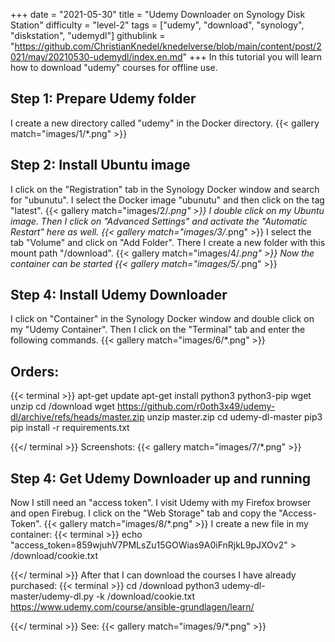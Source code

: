+++
date = "2021-05-30"
title = "Udemy Downloader on Synology Disk Station"
difficulty = "level-2"
tags = ["udemy", "download", "synology", "diskstation", "udemydl"]
githublink = "https://github.com/ChristianKnedel/knedelverse/blob/main/content/post/2021/may/20210530-udemydl/index.en.md"
+++
In this tutorial you will learn how to download "udemy" courses for offline use.
## Step 1: Prepare Udemy folder
I create a new directory called "udemy" in the Docker directory.
{{< gallery match="images/1/*.png" >}}

## Step 2: Install Ubuntu image
I click on the "Registration" tab in the Synology Docker window and search for "ubunutu". I select the Docker image "ubunutu" and then click on the tag "latest".
{{< gallery match="images/2/*.png" >}}
I double click on my Ubuntu image. Then I click on "Advanced Settings" and activate the "Automatic Restart" here as well.
{{< gallery match="images/3/*.png" >}}
I select the tab "Volume" and click on "Add Folder". There I create a new folder with this mount path "/download".
{{< gallery match="images/4/*.png" >}}
Now the container can be started
{{< gallery match="images/5/*.png" >}}

## Step 4: Install Udemy Downloader
I click on "Container" in the Synology Docker window and double click on my "Udemy Container". Then I click on the "Terminal" tab and enter the following commands.
{{< gallery match="images/6/*.png" >}}

##  Orders:

{{< terminal >}}
apt-get update
apt-get install python3 python3-pip wget unzip
cd /download
wget https://github.com/r0oth3x49/udemy-dl/archive/refs/heads/master.zip
unzip master.zip
cd udemy-dl-master
pip3 pip install -r requirements.txt

{{</ terminal >}}
Screenshots:
{{< gallery match="images/7/*.png" >}}

## Step 4: Get Udemy Downloader up and running
Now I still need an "access token". I visit Udemy with my Firefox browser and open Firebug. I click on the "Web Storage" tab and copy the "Access-Token".
{{< gallery match="images/8/*.png" >}}
I create a new file in my container:
{{< terminal >}}
echo "access_token=859wjuhV7PMLsZu15GOWias9A0iFnRjkL9pJXOv2" > /download/cookie.txt

{{</ terminal >}}
After that I can download the courses I have already purchased:
{{< terminal >}}
cd /download
python3 udemy-dl-master/udemy-dl.py -k /download/cookie.txt https://www.udemy.com/course/ansible-grundlagen/learn/

{{</ terminal >}}
See:
{{< gallery match="images/9/*.png" >}}
